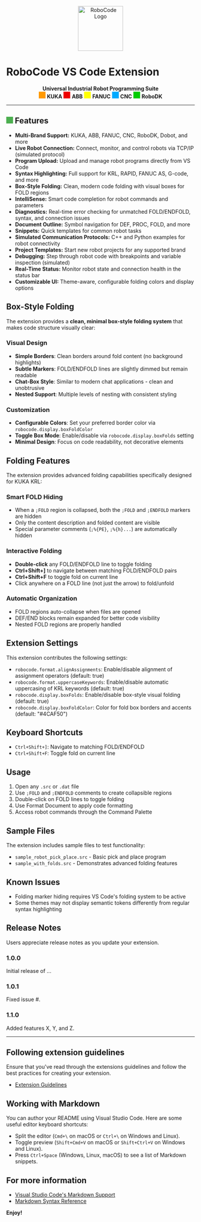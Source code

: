 
<p align="center">
  <img src="https://raw.githubusercontent.com/Aleynikovich/RoboCode/main/.github/robocode-logo.svg" width="120" alt="RoboCode Logo"/>
</p>

# RoboCode VS Code Extension

<p align="center">
  <b>Universal Industrial Robot Programming Suite</b><br/>
  <svg width="18" height="18"><rect width="18" height="18" fill="#f90"/></svg> <b>KUKA</b>
  <svg width="18" height="18"><rect width="18" height="18" fill="#e00"/></svg> <b>ABB</b>
  <svg width="18" height="18"><rect width="18" height="18" fill="#ff0"/></svg> <b>FANUC</b>
  <svg width="18" height="18"><rect width="18" height="18" fill="#0af"/></svg> <b>CNC</b>
  <svg width="18" height="18"><rect width="18" height="18" fill="#0c0"/></svg> <b>RoboDK</b>
</p>

---

## <svg width="18" height="18"><rect width="18" height="18" fill="#4CAF50"/></svg> Features

- <b>Multi-Brand Support:</b> KUKA, ABB, FANUC, CNC, RoboDK, Dobot, and more
- <b>Live Robot Connection:</b> Connect, monitor, and control robots via TCP/IP (simulated protocol)
- <b>Program Upload:</b> Upload and manage robot programs directly from VS Code
- <b>Syntax Highlighting:</b> Full support for KRL, RAPID, FANUC AS, G-code, and more
- <b>Box-Style Folding:</b> Clean, modern code folding with visual boxes for FOLD regions
- <b>IntelliSense:</b> Smart code completion for robot commands and parameters
- <b>Diagnostics:</b> Real-time error checking for unmatched FOLD/ENDFOLD, syntax, and connection issues
- <b>Document Outline:</b> Symbol navigation for DEF, PROC, FOLD, and more
- <b>Snippets:</b> Quick templates for common robot tasks
- <b>Simulated Communication Protocols:</b> C++ and Python examples for robot connectivity
- <b>Project Templates:</b> Start new robot projects for any supported brand
- <b>Debugging:</b> Step through robot code with breakpoints and variable inspection (simulated)
- <b>Real-Time Status:</b> Monitor robot state and connection health in the status bar
- <b>Customizable UI:</b> Theme-aware, configurable folding colors and display options

## Box-Style Folding

The extension provides a **clean, minimal box-style folding system** that makes code structure visually clear:

### Visual Design
- **Simple Borders**: Clean borders around fold content (no background highlights)
- **Subtle Markers**: FOLD/ENDFOLD lines are slightly dimmed but remain readable
- **Chat-Box Style**: Similar to modern chat applications - clean and unobtrusive
- **Nested Support**: Multiple levels of nesting with consistent styling

### Customization
- **Configurable Colors**: Set your preferred border color via `robocode.display.boxFoldColor`
- **Toggle Box Mode**: Enable/disable via `robocode.display.boxFolds` setting
- **Minimal Design**: Focus on code readability, not decorative elements

## Folding Features

The extension provides advanced folding capabilities specifically designed for KUKA KRL:

### Smart FOLD Hiding
- When a `;FOLD` region is collapsed, both the `;FOLD` and `;ENDFOLD` markers are hidden
- Only the content description and folded content are visible
- Special parameter comments (`;%{PE}`, `;%{h}...`) are automatically hidden

### Interactive Folding
- **Double-click** any FOLD/ENDFOLD line to toggle folding
- **Ctrl+Shift+]** to navigate between matching FOLD/ENDFOLD pairs
- **Ctrl+Shift+F** to toggle fold on current line
- Click anywhere on a FOLD line (not just the arrow) to fold/unfold

### Automatic Organization
- FOLD regions auto-collapse when files are opened
- DEF/END blocks remain expanded for better code visibility
- Nested FOLD regions are properly handled

## Extension Settings

This extension contributes the following settings:

* `robocode.format.alignAssignments`: Enable/disable alignment of assignment operators (default: true)
* `robocode.format.uppercaseKeywords`: Enable/disable automatic uppercasing of KRL keywords (default: true)
* `robocode.display.boxFolds`: Enable/disable box-style visual folding (default: true)
* `robocode.display.boxFoldColor`: Color for fold box borders and accents (default: "#4CAF50")

## Keyboard Shortcuts

* `Ctrl+Shift+]`: Navigate to matching FOLD/ENDFOLD
* `Ctrl+Shift+F`: Toggle fold on current line

## Usage

1. Open any `.src` or `.dat` file
2. Use `;FOLD` and `;ENDFOLD` comments to create collapsible regions
3. Double-click on FOLD lines to toggle folding
4. Use Format Document to apply code formatting
5. Access robot commands through the Command Palette

## Sample Files

The extension includes sample files to test functionality:
- `sample_robot_pick_place.src` - Basic pick and place program
- `sample_with_folds.src` - Demonstrates advanced folding features

## Known Issues

- Folding marker hiding requires VS Code's folding system to be active
- Some themes may not display semantic tokens differently from regular syntax highlighting

## Release Notes

Users appreciate release notes as you update your extension.

### 1.0.0

Initial release of ...

### 1.0.1

Fixed issue #.

### 1.1.0

Added features X, Y, and Z.

---

## Following extension guidelines

Ensure that you've read through the extensions guidelines and follow the best practices for creating your extension.

* [Extension Guidelines](https://code.visualstudio.com/api/references/extension-guidelines)

## Working with Markdown

You can author your README using Visual Studio Code. Here are some useful editor keyboard shortcuts:

* Split the editor (`Cmd+\` on macOS or `Ctrl+\` on Windows and Linux).
* Toggle preview (`Shift+Cmd+V` on macOS or `Shift+Ctrl+V` on Windows and Linux).
* Press `Ctrl+Space` (Windows, Linux, macOS) to see a list of Markdown snippets.

## For more information

* [Visual Studio Code's Markdown Support](http://code.visualstudio.com/docs/languages/markdown)
* [Markdown Syntax Reference](https://help.github.com/articles/markdown-basics/)

**Enjoy!**
